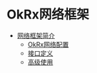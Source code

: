 # OkRx网络框架
* [网络框架简介]()
    * [OkRx网络配置](docs/okrx-net-config.md)
    * [接口定义](docs/okrx-net-api.md)
    * [高级使用](docs/okrx-net-senior.md)
